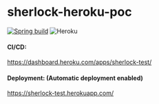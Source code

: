 # sherlock-heroku-poc

[![Spring build](https://github.com/arjunchakri/sherlock-heroku-poc/actions/workflows/maven-publish.yml/badge.svg)](https://github.com/arjunchakri/sherlock-heroku-poc/actions/workflows/maven-publish.yml) ![Heroku](https://heroku-badge.herokuapp.com/?app=sherlock-test)



#### CI/CD: 

https://dashboard.heroku.com/apps/sherlock-test/


#### Deployment: (Automatic deployment enabled)

https://sherlock-test.herokuapp.com/

